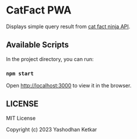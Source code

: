 # CatFact PWA

Displays simple query result from [cat fact ninja API](https://catfact.ninja/).

## Available Scripts

In the project directory, you can run:

### `npm start`

Open [http://localhost:3000](http://localhost:3000) to view it in the browser.

## LICENSE

MIT License

Copyright (c) 2023 Yashodhan Ketkar